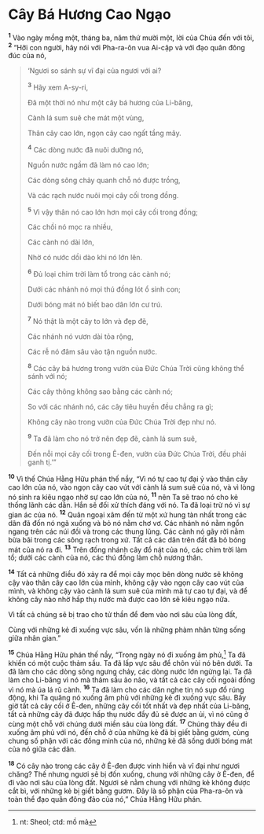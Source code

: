 # Cây Bá Hương Cao Ngạo
<sup><b>1</b></sup> Vào ngày mồng một, tháng ba, năm thứ mười một, lời của Chúa đến với tôi, <sup><b>2</b></sup> “Hỡi con người, hãy nói với Pha-ra-ôn vua Ai-cập và với đạo quân đông đúc của nó,

> ‘Ngươi so sánh sự vĩ đại của ngươi với ai?
> 
> <sup><b>3</b></sup> Hãy xem A-sy-ri,
> 
> Ðã một thời nó như một cây bá hương của Li-băng,
> 
> Cành lá sum suê che mát một vùng,
> 
> Thân cây cao lớn, ngọn cây cao ngất tầng mây.
> 
> <sup><b>4</b></sup> Các dòng nước đã nuôi dưỡng nó,
> 
> Nguồn nước ngầm đã làm nó cao lớn;
> 
> Các dòng sông chảy quanh chỗ nó được trồng,
> 
> Và các rạch nước nuôi mọi cây cối trong đồng.
> 
> <sup><b>5</b></sup> Vì vậy thân nó cao lớn hơn mọi cây cối trong đồng;
> 
> Các chồi nó mọc ra nhiều,
> 
> Các cành nó dài lớn,
> 
> Nhờ có nước dồi dào khi nó lớn lên.
> 
> <sup><b>6</b></sup> Ðủ loại chim trời làm tổ trong các cành nó;
> 
> Dưới các nhánh nó mọi thú đồng lót ổ sinh con;
> 
> Dưới bóng mát nó biết bao dân lớn cư trú.
> 
> <sup><b>7</b></sup> Nó thật là một cây to lớn và đẹp đẽ,
> 
> Các nhánh nó vươn dài tỏa rộng,
> 
> Các rễ nó đâm sâu vào tận nguồn nước.
> 
> <sup><b>8</b></sup> Các cây bá hương trong vườn của Ðức Chúa Trời cũng không thể sánh với nó;
> 
> Các cây thông không sao bằng các cành nó;
> 
> So với các nhánh nó, các cây tiêu huyền đều chẳng ra gì;
> 
> Không cây nào trong vườn của Ðức Chúa Trời đẹp như nó.
> 
> <sup><b>9</b></sup> Ta đã làm cho nó trở nên đẹp đẽ, cành lá sum suê,
> 
> Ðến nỗi mọi cây cối trong Ê-đen, vườn của Ðức Chúa Trời, đều phải ganh tị.’”

<sup><b>10</b></sup> Vì thế Chúa Hằng Hữu phán thế nầy, “Vì nó tự cao tự đại ỷ vào thân cây cao lớn của nó, vào ngọn cây cao vút với cành lá sum suê của nó, và vì lòng nó sinh ra kiêu ngạo nhờ sự cao lớn của nó, <sup><b>11</b></sup> nên Ta sẽ trao nó cho kẻ thống lãnh các dân. Hắn sẽ đối xử thích đáng với nó. Ta đã loại trừ nó vì sự gian ác của nó. <sup><b>12</b></sup> Quân ngoại xâm đến từ một xứ hung tàn nhất trong các dân đã đốn nó ngã xuống và bỏ nó nằm chơ vơ. Các nhánh nó nằm ngổn ngang trên các núi đồi và trong các thung lũng. Các cành nó gãy rời nằm bừa bãi trong các sông rạch trong xứ. Tất cả các dân trên đất đã bỏ bóng mát của nó ra đi. <sup><b>13</b></sup> Trên đống nhánh cây đổ nát của nó, các chim trời làm tổ; dưới các cành của nó, các thú đồng làm chỗ nương thân.

<sup><b>14</b></sup> Tất cả những điều đó xảy ra để mọi cây mọc bên dòng nước sẽ không cậy vào thân cây cao lớn của mình, không cậy vào ngọn cây cao vút của mình, và không cậy vào cành lá sum suê của mình mà tự cao tự đại, và để không cây nào nhờ hấp thụ nước mà được cao lớn sẽ kiêu ngạo nữa.

Vì tất cả chúng sẽ bị trao cho tử thần để đem vào nơi sâu của lòng đất,

Cùng với những kẻ đi xuống vực sâu, vốn là những phàm nhân từng sống giữa nhân gian.”

<sup><b>15</b></sup> Chúa Hằng Hữu phán thế nầy, “Trong ngày nó đi xuống âm phủ,[^1-874b228d-ba33-480a-949d-6f8b6d2a31af] Ta đã khiến có một cuộc thảm sầu. Ta đã lấp vực sâu để chôn vùi nó bên dưới. Ta đã làm cho các dòng sông ngưng chảy, các dòng nước lớn ngừng lại. Ta đã làm cho Li-băng vì nó mà thảm sầu ảo não, và tất cả các cây cối ngoài đồng vì nó mà úa lá rũ cành. <sup><b>16</b></sup> Ta đã làm cho các dân nghe tin nó sụp đổ rúng động, khi Ta quăng nó xuống âm phủ với những kẻ đi xuống vực sâu. Bấy giờ tất cả cây cối ở Ê-đen, những cây cối tốt nhất và đẹp nhất của Li-băng, tất cả những cây đã được hấp thụ nước đầy đủ sẽ được an ủi, vì nó cũng ở cùng một chỗ với chúng dưới miền sâu của lòng đất. <sup><b>17</b></sup> Chúng thảy đều đi xuống âm phủ với nó, đến chỗ ở của những kẻ đã bị giết bằng gươm, cùng chung số phận với các đồng minh của nó, những kẻ đã sống dưới bóng mát của nó giữa các dân.

<sup><b>18</b></sup> Có cây nào trong các cây ở Ê-đen được vinh hiển và vĩ đại như ngươi chăng? Thế nhưng ngươi sẽ bị đốn xuống, chung với những cây ở Ê-đen, để đi vào nơi sâu của lòng đất. Ngươi sẽ nằm chung với những kẻ không được cắt bì, với những kẻ bị giết bằng gươm. Ðây là số phận của Pha-ra-ôn và toàn thể đạo quân đông đảo của nó,” Chúa Hằng Hữu phán.

[^1-874b228d-ba33-480a-949d-6f8b6d2a31af]: nt: Sheol; ctd: mồ mả